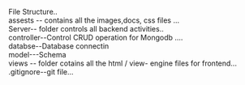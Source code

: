  

File Structure..<br />
assests --  contains all the images,docs, css files ... <br />
Server-- folder controls all backend activities..<br />
         controller--Control CRUD operation for Mongodb ....<br />
        databse--Database connectin<br />
        model---Schema <br />
views -- folder cotains all the html / view- engine files for frontend...<br />
.gitignore--git file...<br />

